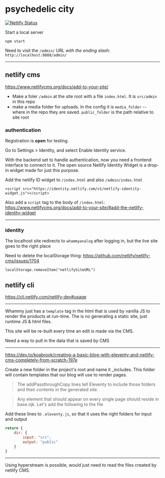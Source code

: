 # psychedelic city

[![Netlify Status](https://api.netlify.com/api/v1/badges/e6426149-5386-48d8-acba-c4b8c3994a86/deploy-status)](https://app.netlify.com/sites/psych-city/deploys)

Start a local server
```
npm start
```

Need to visit the `/admin/` URL *with the ending slash*:
`http://localhost:8888/admin/`

-------------------------

## netlify cms
https://www.netlifycms.org/docs/add-to-your-site/

* Make a foler `/admin` at the site root with a file `index.html`. It is `src/admin` in this repo
* make a media folder for uploads. In the config it is `media_folder` -- where in the repo they are saved. `public_folder` is the path relative to site root

### authentication
Registration is **open** for testing.

Go to Settings > Identity, and select Enable Identity service.

With the backend set to handle authentication, now you need a frontend interface to connect to it. The open source Netlify Identity Widget is a drop-in widget made for just this purpose. 

Add the netlify ID widget to `/index.html` and also `/admin/index.html`

```
<script src="https://identity.netlify.com/v1/netlify-identity-widget.js"></script>
```

Also add a `script` tag to the body of `/index.html`:
https://www.netlifycms.org/docs/add-to-your-site/#add-the-netlify-identity-widget

-----------------------------------------

### identity
The localhost site redirects to `whammyanalog` after logging in, but the live site goes to the right place

Need to delete the localStorage thing:
https://github.com/netlify/netlify-cms/issues/1704
```
localStorage.removeItem("netlifySiteURL")
```

## netlify cli
https://cli.netlify.com/netlify-dev#usage

-----------------------------------------------------

Whammy just has a `template` tag in the html that is used by vanilla JS to render the products at run-time. The is no generating a static site, just runtime JS & html files.

This site will be re-built every time an edit is made via the CMS.

Need a way to pull in the data that is saved by CMS

----------------------------------------------

https://dev.to/koabrook/creating-a-basic-blog-with-eleventy-and-netlify-cms-completely-from-scratch-197e

Create a new folder in the project's root and name it _includes. This folder will contain templates that our blog will use to render pages.

> The addPassthroughCopy lines tell Eleventy to include those folders and their contents in the generated site. 

> Any element that should appear on every single page should reside in base.njk. Let's add the following to the file

Add these lines to `.eleventy.js`, so that it uses the right folders for input and output

```js
return {
    dir: {
        input: "src",
        output: "public"
    }
}
```

------------------------------------------------

Using hyperstream is possible, would just need to read the files created by netlify CMS. 



